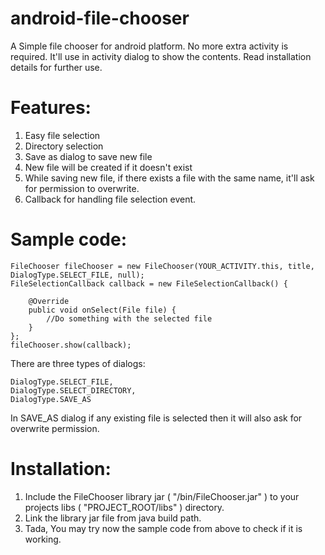 android-file-chooser
====================

A Simple file chooser for android platform. No more extra activity is required. It'll use in activity dialog to show the contents. Read installation details for further use.

Features:
=========
1. Easy file selection
2. Directory selection
3. Save as dialog to save new file
4. New file will be created if it doesn't exist
5. While saving new file, if there exists a file with the same name, it'll ask for permission to overwrite.
6. Callback for handling file selection event.



Sample code:
============

    FileChooser fileChooser = new FileChooser(YOUR_ACTIVITY.this, title, DialogType.SELECT_FILE, null);
    FileSelectionCallback callback = new FileSelectionCallback() {
    	
        @Override
        public void onSelect(File file) {
            //Do something with the selected file
        }
    };
    fileChooser.show(callback);

There are three types of dialogs:

    DialogType.SELECT_FILE, 
    DialogType.SELECT_DIRECTORY, 
    DialogType.SAVE_AS
    

In SAVE_AS dialog if any existing file is selected then it will also ask for overwrite permission.


Installation:
=============

1. Include the FileChooser library jar ( "/bin/FileChooser.jar" ) to your projects libs ( "PROJECT_ROOT/libs" ) directory. 
2. Link the library jar file from java build path.
3. Tada, You may try now the sample code from above to check if it is working.


